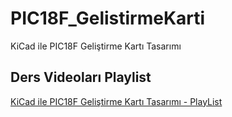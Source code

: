 # PIC18F_GelistirmeKarti
KiCad ile PIC18F Geliştirme Kartı Tasarımı

## Ders Videoları Playlist
[KiCad ile PIC18F Geliştirme Kartı Tasarımı - PlayList](https://www.youtube.com/watch?v=g-UP1R3zQng&list=PLRRoYO-9a5kyW6Y1g_KimbiXBvuJmTazy)

